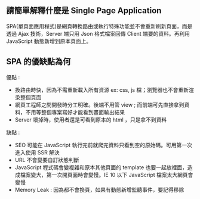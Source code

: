 ## 請簡單解釋什麼是 Single Page Application
SPA(單頁面應用程式)是網頁轉換路由或執行特殊功能並不會重新刷新頁面，而是透過 Ajax 技術，Server 端只用 Json 格式檔案回傳 Client 端要的資料。再利用 JavaScript 動態新增到原本頁面上。

## SPA 的優缺點為何
優點 : 
  - 換路由時快，因為不需重新載入所有資源 ex: css, js 檔；瀏覽器也不會重新渲染整個頁面
  - 網頁工程師之間開發時分工明確。後端不用管 view ; 而前端可先直接拿到資料，不用等整個專案寫好才能看到畫面輸出結果
  - Server 壞掉時，使用者還是可看到原本的 html ，只是拿不到資料

缺點 : 
  - SEO 可能在 JavaScript 執行完前就爬完資料只看到空的原始碼。可用第一次進入使用 SSR 解決
  - URL 不會變要自訂狀態判斷
  - JavaScript 程式碼會變複雜和原本其他頁面的 template 也要一起放裡面，造成檔案變大，第一次開頁面時會變慢。IE 10 以下 JavaScript 檔案太大網頁會變慢
  - Memory Leak : 因為都不會換頁，如果有動態新增監聽事件，要記得移除
